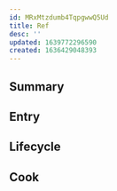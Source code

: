 ```yaml
---
id: MRxMtzdumb4TqpgwwQ5Ud
title: Ref
desc: ''
updated: 1639772296590
created: 1636429048393
---
```

<!-- 
See [[Ref|dendron://dendron.docs/ref.module-schema#ref]] 
-->

## Summary
<!-- 2-3 sentences describing what this module does-->

## Entry
<!-- Link to where this module is located in the code-->

## Lifecycle
<!-- Startup process for this module -->

## Cook
<!-- How to do common operations with this code -->